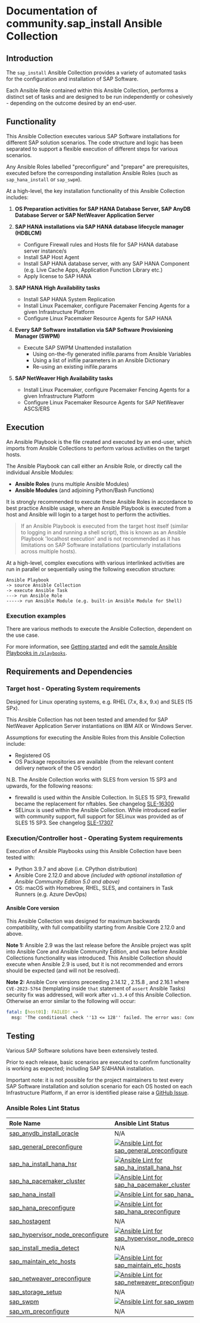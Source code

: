 # Documentation of community.sap_install Ansible Collection

## Introduction

The `sap_install` Ansible Collection provides a variety of automated tasks for the configuration and installation of SAP Software.

Each Ansible Role contained within this Ansible Collection, performs a distinct set of tasks and are designed to be run independently or cohesively - depending on the outcome desired by an end-user.


## Functionality

This Ansible Collection executes various SAP Software installations for different SAP solution scenarios. The code structure and logic has been separated to support a flexible execution of different steps for various scenarios.

Any Ansible Roles labelled "preconfigure" and "prepare" are prerequisites, executed before the corresponding installation Ansible Roles (such as `sap_hana_install` or `sap_swpm`).

At a high-level, the key installation functionality of this Ansible Collection includes:

1. **OS Preparation activities for SAP HANA Database Server, SAP AnyDB Database Server or SAP NetWeaver Application Server**

2. **SAP HANA installations via SAP HANA database lifecycle manager (HDBLCM)**
   - Configure Firewall rules and Hosts file for SAP HANA database server instance/s
   - Install SAP Host Agent
   - Install SAP HANA database server, with any SAP HANA Component (e.g. Live Cache Apps, Application Function Library etc.)
   - Apply license to SAP HANA

3. **SAP HANA High Availability tasks**
   - Install SAP HANA System Replication
   - Install Linux Pacemaker, configure Pacemaker Fencing Agents for a given Infrastructure Platform
   - Configure Linux Pacemaker Resource Agents for SAP HANA

4. **Every SAP Software installation via SAP Software Provisioning Manager (SWPM)**
    - Execute SAP SWPM Unattended installation
        - Using on-the-fly generated inifile.params from Ansible Variables
        - Using a list of inifile parameters in an Ansible Dictionary
        - Re-using an existing inifile.params

5. **SAP NetWeaver High Availability tasks**
   - Install Linux Pacemaker, configure Pacemaker Fencing Agents for a given Infrastructure Platform
   - Configure Linux Pacemaker Resource Agents for SAP NetWeaver ASCS/ERS


## Execution

An Ansible Playbook is the file created and executed by an end-user, which imports from Ansible Collections to perform various activities on the target hosts.

The Ansible Playbook can call either an Ansible Role, or directly call the individual Ansible Modules:

- **Ansible Roles** (runs multiple Ansible Modules)
- **Ansible Modules** (and adjoining Python/Bash Functions)

It is strongly recommended to execute these Ansible Roles in accordance to best practice Ansible usage, where an Ansible Playbook is executed from a host and Ansible will login to a target host to perform the activities.

> If an Ansible Playbook is executed from the target host itself (similar to logging in and running a shell script), this is known as an Ansible Playbook 'localhost execution' and is not recommended as it has limitations on SAP Software installations (particularly installations across multiple hosts).

At a high-level, complex executions with various interlinked activities are run in parallel or sequentially using the following execution structure:

```
Ansible Playbook
-> source Ansible Collection
-> execute Ansible Task
---> run Ansible Role
-----> run Ansible Module (e.g. built-in Ansible Module for Shell)
```

### Execution examples

There are various methods to execute the Ansible Collection, dependent on the use case.

For more information, see [Getting started](./docs/getting_started) and edit the [sample Ansible Playbooks in `/playbooks`](../playbooks/).


## Requirements and Dependencies

### Target host - Operating System requirements

Designed for Linux operating systems, e.g. RHEL (7.x, 8.x, 9.x) and SLES (15 SPx).

This Ansible Collection has not been tested and amended for SAP NetWeaver Application Server instantiations on IBM AIX or Windows Server.

Assumptions for executing the Ansible Roles from this Ansible Collection include:

- Registered OS
- OS Package repositories are available (from the relevant content delivery network of the OS vendor)

N.B. The Ansible Collection works with SLES from version 15 SP3 and upwards, for the following reasons:

- firewalld is used within the Ansible Collection. In SLES 15 SP3, firewalld became the replacement for nftables. See changelog [SLE-16300](https://www.suse.com/releasenotes/x86_64/SUSE-SLES/15-SP3/index.html#jsc-SLE-16300)
- SELinux is used within the Ansible Collection. While introduced earlier with community support, full support for SELinux was provided as of SLES 15 SP3. See changelog [SLE-17307](https://www.suse.com/releasenotes/x86_64/SUSE-SLES/15-SP3/index.html#jsc-SLE-17307)

### Execution/Controller host - Operating System requirements

Execution of Ansible Playbooks using this Ansible Collection have been tested with:
- Python 3.9.7 and above (i.e. CPython distribution)
- Ansible Core 2.12.0 and above _(included with optional installation of Ansible Community Edition 5.0 and above)_
- OS: macOS with Homebrew, RHEL, SLES, and containers in Task Runners (e.g. Azure DevOps)

#### Ansible Core version

This Ansible Collection was designed for maximum backwards compatibility, with full compatibility starting from Ansible Core 2.12.0 and above.

**Note 1:** Ansible 2.9 was the last release before the Ansible project was split into Ansible Core and Ansible Community Edition, and was before Ansible Collections functionality was introduced. This Ansible Collection should execute when Ansible 2.9 is used, but it is not recommended and errors should be expected (and will not be resolved).

**Note 2:** Ansible Core versions preceeding 2.14.12 , 2.15.8 , and 2.16.1 where `CVE-2023-5764` (templating inside `that` statement of `assert` Ansible Tasks) security fix was addressed, will work after `v1.3.4` of this Ansible Collection. Otherwise an error similar to the following will occur:

```yaml
fatal: [host01]: FAILED! =>
  msg: 'The conditional check ''13 <= 128'' failed. The error was: Conditional is marked as unsafe, and cannot be evaluated.'
```


## Testing

Various SAP Software solutions have been extensively tested.

Prior to each release, basic scenarios are executed to confirm functionality is working as expected; including SAP S/4HANA installation.

Important note: it is not possible for the project maintainers to test every SAP Software installation and solution scenario for each OS hosted on each Infrastructure Platform, if an error is identified please raise a [GitHub Issue](/../../issues/).


### Ansible Roles Lint Status

| Role Name | Ansible Lint Status |
| :--- | :--- |
| [sap_anydb_install_oracle](https://github.com/sap-linuxlab/community.sap_install/tree/main/roles/sap_anydb_install_oracle) | N/A |
| [sap_general_preconfigure](https://github.com/sap-linuxlab/community.sap_install/tree/main/roles/sap_general_preconfigure) | [![Ansible Lint for sap_general_preconfigure](https://github.com/sap-linuxlab/community.sap_install/actions/workflows/ansible-lint-sap_general_preconfigure.yml/badge.svg)](https://github.com/sap-linuxlab/community.sap_install/actions/workflows/ansible-lint-sap_general_preconfigure.yml) |
| [sap_ha_install_hana_hsr](https://github.com/sap-linuxlab/community.sap_install/tree/main/roles/sap_ha_install_hana_hsr) | [![Ansible Lint for sap_ha_install_hana_hsr](https://github.com/sap-linuxlab/community.sap_install/actions/workflows/ansible-lint-sap_ha_install_hana_hsr.yml/badge.svg)](https://github.com/sap-linuxlab/community.sap_install/actions/workflows/ansible-lint-sap_ha_install_hana_hsr.yml) |
| [sap_ha_pacemaker_cluster](https://github.com/sap-linuxlab/community.sap_install/tree/main/roles/sap_ha_pacemaker_cluster) | [![Ansible Lint for sap_ha_pacemaker_cluster](https://github.com/sap-linuxlab/community.sap_install/actions/workflows/ansible-lint-sap_ha_pacemaker_cluster.yml/badge.svg)](https://github.com/sap-linuxlab/community.sap_install/actions/workflows/ansible-lint-sap_ha_pacemaker_cluster.yml) |
| [sap_hana_install](https://github.com/sap-linuxlab/community.sap_install/tree/main/roles/sap_hana_install) | [![Ansible Lint for sap_hana_install](https://github.com/sap-linuxlab/community.sap_install/actions/workflows/ansible-lint-sap_hana_install.yml/badge.svg)](https://github.com/sap-linuxlab/community.sap_install/actions/workflows/ansible-lint-sap_hana_install.yml) |
| [sap_hana_preconfigure](https://github.com/sap-linuxlab/community.sap_install/tree/main/roles/sap_hana_preconfigure) | [![Ansible Lint for sap_hana_preconfigure](https://github.com/sap-linuxlab/community.sap_install/actions/workflows/ansible-lint-sap_hana_preconfigure.yml/badge.svg)](https://github.com/sap-linuxlab/community.sap_install/actions/workflows/ansible-lint-sap_hana_preconfigure.yml) |
| [sap_hostagent](https://github.com/sap-linuxlab/community.sap_install/tree/main/roles/sap_hostagent) | N/A |
| [sap_hypervisor_node_preconfigure](https://github.com/sap-linuxlab/community.sap_install/tree/main/roles/sap_hypervisor_node_preconfigure) | [![Ansible Lint for sap_hypervisor_node_preconfigure](https://github.com/sap-linuxlab/community.sap_install/actions/workflows/ansible-lint-sap_hypervisor_node_preconfigure.yml/badge.svg)](https://github.com/sap-linuxlab/community.sap_install/actions/workflows/ansible-lint-sap_hypervisor_node_preconfigure.yml) |
| [sap_install_media_detect](https://github.com/sap-linuxlab/community.sap_install/tree/main/roles/sap_install_media_detect) | N/A |
| [sap_maintain_etc_hosts](https://github.com/sap-linuxlab/community.sap_install/tree/main/roles/sap_maintain_etc_hosts) | [![Ansible Lint for sap_maintain_etc_hosts](https://github.com/sap-linuxlab/community.sap_install/actions/workflows/ansible-lint-sap_maintain_etc_hosts.yml/badge.svg)](https://github.com/sap-linuxlab/community.sap_install/actions/workflows/ansible-lint-sap_maintain_etc_hosts.yml) |
| [sap_netweaver_preconfigure](https://github.com/sap-linuxlab/community.sap_install/tree/main/roles/sap_netweaver_preconfigure) | [![Ansible Lint for sap_netweaver_preconfigure](https://github.com/sap-linuxlab/community.sap_install/actions/workflows/ansible-lint-sap_netweaver_preconfigure.yml/badge.svg)](https://github.com/sap-linuxlab/community.sap_install/actions/workflows/ansible-lint-sap_netweaver_preconfigure.yml) |
| [sap_storage_setup](https://github.com/sap-linuxlab/community.sap_install/tree/main/roles/sap_storage_setup) | N/A |
| [sap_swpm](https://github.com/sap-linuxlab/community.sap_install/tree/main/roles/sap_swpm) | [![Ansible Lint for sap_swpm](https://github.com/sap-linuxlab/community.sap_install/actions/workflows/ansible-lint-sap_swpm.yml/badge.svg)](https://github.com/sap-linuxlab/community.sap_install/actions/workflows/ansible-lint-sap_swpm.yml) |
| [sap_vm_preconfigure](https://github.com/sap-linuxlab/community.sap_install/tree/main/roles/sap_vm_preconfigure) | N/A |
